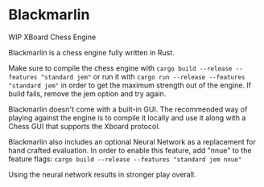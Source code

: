# Blackmarlin

WIP XBoard Chess Engine

Blackmarlin is a chess engine fully written in Rust.

Make sure to compile the chess engine with `cargo build --release --features "standard jem"` or run it with `cargo run --release --features "standard jem"` in order to get the maximum strength out of the engine. If build fails, remove the jem option and try again.

Blackmarlin doesn't come with a built-in GUI. The recommended way of playing against the engine is to compile it locally and use it along with a Chess GUI that supports the Xboard protocol. 

Blackmarlin also includes an optional Neural Network as a replacement for hand crafted evaluation. In order to enable this feature, add "nnue" to the feature flags: `cargo build --release --features "standard jem nnue"`

Using the neural network results in stronger play overall.